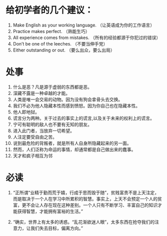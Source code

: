 #  给初学者的几个建议：

1. Make English as your working language. （让英语成为你的工作语言）
2. Practice makes perfect. （熟能生巧）
3. All experience comes from mistakes. （所有的经验都源于你犯过的错误）
4. Don’t be one of the leeches. （不要当伸手党）
5. Either outstanding or out. （要么出众，要么出局）

# 处事

1. 什么是恶？凡是源于虚弱的东西都是恶。
2. 深藏不露是一种卓越的才能。
3. 人类是唯一会交易的动物。因为没有狗会拿骨头去交换。
4. 我们不必为他人隐藏本性而感到愤怒。因为你自己也在隐藏本性。
5. 他人即地狱。
6. 谎言分为两种。关于过去的事实上的谎言,以及关于未来的权利上的谎言。
7. 宁可有聪明的敌人也不要有无知的朋友。
8. 进入此门者，当放弃一切希望。
9. 人注定要受自由之苦。
10. 说到最危险的背叛者，就是所有人自身所隐藏起来的另一面。
11. 然而，人们泛称为命运的事情，却通常都是自己做出来的蠢事。
12. 天才和疯子相互为邻

# 必读

1. “正所谓“业精于勤而荒于嬉，行成于思而毁于随”，贫贱富贵不是上天注定，而是取决于一个人在学习中所累积的智慧。事实上，上天不会预定一个人的贫富，更不会让人存在现在这种差别。一个人只有不断学习、丰富自己的知识才能获得智慧，才能拥有富裕的生活。”

2. “确实，世界上有太多的诱惑。“乱花渐欲迷人眼”，太多东西在抢夺我们的注意力，让我们失去目标，偏离方向。”
